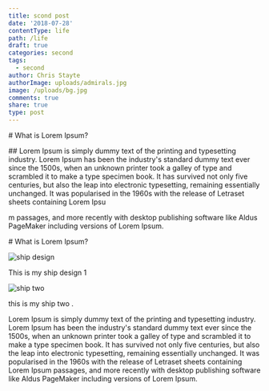 ```yaml
---
title: scond post
date: '2018-07-28'
contentType: life
path: /life
draft: true
categories: second
tags:
  - second
author: Chris Stayte
authorImage: uploads/admirals.jpg
image: /uploads/bg.jpg
comments: true
share: true
type: post
---
```

\# What is Lorem Ipsum?



\## Lorem Ipsum is simply dummy text of the printing and typesetting industry. Lorem Ipsum has been the industry's standard dummy text ever since the 1500s, when an unknown printer took a galley of type and scrambled it to make a type specimen book. It has survived not only five centuries, but also the leap into electronic typesetting, remaining essentially unchanged. It was popularised in the 1960s with the release of Letraset sheets containing Lorem Ipsu



m passages, and more recently with desktop publishing software like Aldus PageMaker including versions of Lorem Ipsum.



\# What is Lorem Ipsum?

![ship design](/uploads/ship.jpg)

This is my ship design 1

![ship two](/uploads/ship.jpg)

this is my ship two .

Lorem Ipsum is simply dummy text of the printing and typesetting industry. Lorem Ipsum has been the industry's standard dummy text ever since the 1500s, when an unknown printer took a galley of type and scrambled it to make a type specimen book. It has survived not only five centuries, but also the leap into electronic typesetting, remaining essentially unchanged. It was popularised in the 1960s with the release of Letraset sheets containing Lorem Ipsum passages, and more recently with desktop publishing software like Aldus PageMaker including versions of Lorem Ipsum.
